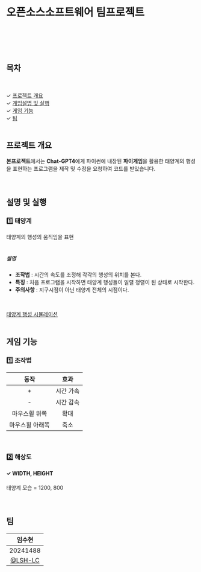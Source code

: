 # 오픈소스소프트웨어 팀프로젝트
<br><br>

<br>

## 목차
<br>

✓ [프로젝트 개요](#프로젝트-개요)<br>
✓ [게임설명 및 실행](#게임설명-및-실행)<br>
✓ [게임 기능](#게임-기능)<br>
✓ [팀](#팀)<br>
<br>

## 프로젝트 개요
**본프로젝트**에서는 **Chat-GPT4**에게 파이썬에 내장된 **파이게임**을 활용한 태양계의 행성을 표현하는 프로그램을 제작 및 수정을 요청하여 코드를 받았습니다. <br>
<br><br>

## 설명 및 실행
### 1️⃣ 태양계
태양계의 행성의 움직임을 표현
<br><br>

##### 설명
- **조작법** : 시간의 속도를 조정해 각각의 행성의 위치를 본다.
- **특징** : 처음 프로그램을 시작하면 태양계 행성들이 일렬 정렬이 된 상태로 시작한다.
- **주의사항** : 지구시점이 아닌 태양계 전체의 시점이다.
  
<br>

[태양계 행성 시뮬레이션](https://github.com/LSH-LC/2024-Team-OSS/blob/main/test.ipynb)
<br><br>

## 게임 기능
### 1️⃣ 조작법

|동작|효과|
|:---:|:---:|
|+|시간 가속|
|-|시간 감속|
|마우스휠 위쪽|확대|
|마우스휠 아래쪽|축소|

<br>

### 2️⃣ 해상도
#### ✓ WIDTH, HEIGHT
태양계 모습 = 1200, 800<br>
<br><br>

## 팀

|임수현|
|:---:|
|20241488|
|[@LSH-LC](https://github.com/LSH-LC)|

